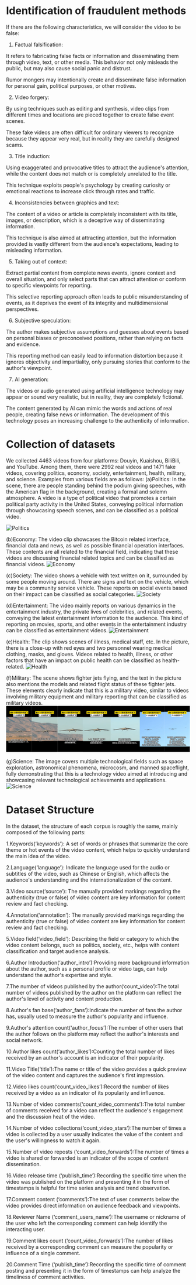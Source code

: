 # **Identification of fraudulent methods**

If there are the following characteristics, we will consider the video to be false:

1. Factual falsification:

It refers to fabricating false facts or information and disseminating them through video, text, or other media. This behavior not only misleads the public, but may also cause social panic and distrust.

Rumor mongers may intentionally create and disseminate false information for personal gain, political purposes, or other motives.

2. Video forgery:

By using techniques such as editing and synthesis, video clips from different times and locations are pieced together to create false event scenes.

These fake videos are often difficult for ordinary viewers to recognize because they appear very real, but in reality they are carefully designed scams.

3. Title induction:

Using exaggerated and provocative titles to attract the audience's attention, while the content does not match or is completely unrelated to the title.

This technique exploits people's psychology by creating curiosity or emotional reactions to increase click through rates and traffic.

4. Inconsistencies between graphics and text:

The content of a video or article is completely inconsistent with its title, images, or description, which is a deceptive way of disseminating information.

This technique is also aimed at attracting attention, but the information provided is vastly different from the audience's expectations, leading to misleading information.

5. Taking out of context:

Extract partial content from complete news events, ignore context and overall situation, and only select parts that can attract attention or conform to specific viewpoints for reporting.

This selective reporting approach often leads to public misunderstanding of events, as it deprives the event of its integrity and multidimensional perspectives.

6. Subjective speculation:

The author makes subjective assumptions and guesses about events based on personal biases or preconceived positions, rather than relying on facts and evidence.

This reporting method can easily lead to information distortion because it ignores objectivity and impartiality, only pursuing stories that conform to the author's viewpoint.

7. AI generation:

The videos or audio generated using artificial intelligence technology may appear or sound very realistic, but in reality, they are completely fictional.

The content generated by AI can mimic the words and actions of real people, creating false news or information. The development of this technology poses an increasing challenge to the authenticity of information.

# **Collection of datasets**

We collected 4463 videos from four platforms: Douyin, Kuaishou, BiliBili, and YouTube. Among them, there were 2992 real videos and 1471 fake videos, covering politics, economy, society, entertainment, health, military, and science. Examples from various fields are as follows:
(a)Politics: In the scene, there are people standing behind the podium giving speeches, with the American flag in the background, creating a formal and solemn atmosphere. A video is a type of political video that promotes a certain political party activity in the United States, conveying political information through showcasing speech scenes, and can be classified as a political video.

![Politics](https://github.com/Mingxin0104/anonymous_ACL_2025/blob/main/images/politics.png?raw=true) 


(b)Economy: The video clip showcases the Bitcoin related interface, financial data and news, as well as possible financial operation interfaces. These contents are all related to the financial field, indicating that these videos are discussing financial related topics and can be classified as financial videos.
![Economy](https://github.com/Mingxin0104/anonymous_ACL_2025/blob/main/images/economy.png?raw=true)


(c)Society: The video shows a vehicle with text written on it, surrounded by some people moving around. There are signs and text on the vehicle, which may be a community service vehicle. These reports on social events based on their impact can be classified as social categories.
![Society](https://github.com/Mingxin0104/anonymous_ACL_2025/blob/main/images/society.png?raw=true)


(d)Entertainment: The video mainly reports on various dynamics in the entertainment industry, the private lives of celebrities, and related events, conveying the latest entertainment information to the audience. This kind of reporting on movies, sports, and other events in the entertainment industry can be classified as entertainment videos.
 ![Entertainment](https://github.com/Mingxin0104/anonymous_ACL_2025/blob/main/images/entertainment.png?raw=true)


(e)Health: The clip shows scenes of illness, medical staff, etc. In the picture, there is a close-up with red eyes and two personnel wearing medical clothing, masks, and gloves. Videos related to health, illness, or other factors that have an impact on public health can be classified as health-related.
 ![Health](https://github.com/Mingxin0104/anonymous_ACL_2025/blob/main/images/health.png?raw=true)


(f)Military: The scene shows fighter jets flying, and the text in the picture also mentions the models and related flight status of these fighter jets. These elements clearly indicate that this is a military video, similar to videos involving military equipment and military reporting that can be classified as military videos.
![Military](https://github.com/Mingxin0104/anonymous_ACL_2025/blob/main/images/military.png?raw=true) 


(g)Science: The image covers multiple technological fields such as space exploration, astronomical phenomena, microcosm, and manned spaceflight, fully demonstrating that this is a technology video aimed at introducing and showcasing relevant technological achievements and applications.
![Science](https://github.com/Mingxin0104/anonymous_ACL_2025/blob/main/images/science.png?raw=true) 



# **Dataset Structure**

In the dataset, the structure of each corpus is roughly the same, mainly composed of the following parts:

1.Keywords(‘keywords’): A set of words or phrases that summarize the core theme or hot events of the video content, which helps to quickly understand the main idea of the video.

2.Language(‘language’): Indicate the language used for the audio or subtitles of the video, such as Chinese or English, which affects the audience's understanding and the internationalization of the content.

3.Video source(‘source’): The manually provided markings regarding the authenticity (true or false) of video content are key information for content review and fact checking.

4.Annotation(‘annotation’): The manually provided markings regarding the authenticity (true or false) of video content are key information for content review and fact checking.

5.Video field(‘video_field’): Describing the field or category to which the video content belongs, such as politics, society, etc., helps with content classification and target audience analysis.

6.Author Introduction(‘author_intro’):Providing more background information about the author, such as a personal profile or video tags, can help understand the author's expertise and style.

7.The number of videos published by the author(‘count_video’):The total number of videos published by the author on the platform can reflect the author's level of activity and content production.

8.Author's fan base(‘author_fans’):Indicate the number of fans the author has, usually used to measure the author's popularity and influence.

9.Author's attention count(‘author_focus’):The number of other users that the author follows on the platform may reflect the author's interests and social network.

10.Author likes count(‘author_likes’):Counting the total number of likes received by an author's account is an indicator of their popularity.

11.Video Title(‘title’):The name or title of the video provides a quick preview of the video content and captures the audience's first impression.

12.Video likes count(‘count_video_likes’):Record the number of likes received by a video as an indicator of its popularity and influence.

13.Number of video comments(‘count_video_comments’):The total number of comments received for a video can reflect the audience's engagement and the discussion heat of the video.

14.Number of video collections(‘count_video_stars’):The number of times a video is collected by a user usually indicates the value of the content and the user's willingness to watch it again.

15.Number of video reposts (‘count_video_forwards’):The number of times a video is shared or forwarded is an indicator of the scope of content dissemination.

16.Video release time (‘publish_time’):Recording the specific time when the video was published on the platform and presenting it in the form of timestamps is helpful for time series analysis and trend observation.

17.Comment content (‘comments’):The text of user comments below the video provides direct information on audience feedback and viewpoints.

18.Reviewer Name (‘comment_users_name’):The username or nickname of the user who left the corresponding comment can help identify the interacting user.

19.Comment likes count (‘count_video_forwards’):The number of likes received by a corresponding comment can measure the popularity or influence of a single comment.

20.Comment Time (‘publish_time’):Recording the specific time of comment posting and presenting it in the form of timestamps can help analyze the timeliness of comment activities.

 
